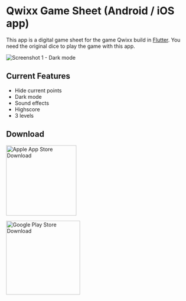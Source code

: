 Qwixx Game Sheet (Android / iOS app)
==================

This app is a digital game sheet for the game Qwixx build in <a href="https://flutter.dev/">Flutter<a>. You need the original dice to play the game with this app.
  
![Screenshot 1 - Dark mode](https://user-images.githubusercontent.com/13018117/147417058-db789d56-040b-41b9-b18f-80723039a18c.jpg)

Current Features
------------------
  
* Hide current points
* Dark mode
* Sound effects
* Highscore
* 3 levels
    
Download
------------------
  
<a href="https://apps.apple.com/us/app/qwixx-game-sheet/id1580449005"><img src="https://user-images.githubusercontent.com/13018117/147416020-b46b862a-0ef2-422c-a227-980b99157434.png" width="190" alt="Apple App Store Download" /></a>
  
<a href="https://play.google.com/store/apps/details?id=nl.maikelstuivenberg.qwixx_gamesheet"><img src="https://user-images.githubusercontent.com/13018117/147416008-22d81c6d-cc8d-4727-abf3-e095d143b2e4.png" width="200" alt="Google Play Store Download" /></a>
